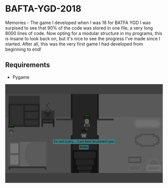 # BAFTA-YGD-2018
Memories - The game I developed when I was 16 for BATFA YGD
I was surpised to see that 90% of the code was stored in one file, a very long 8000 lines of code. Now opting for a modular structure in my programs, this is insane to look back on, but it's nice to see the progress I've made since I started. After all, this was the very first game I had developed from beginning to end!

## Requirements
- Pygame

![Example scene in the game](Example.png)
